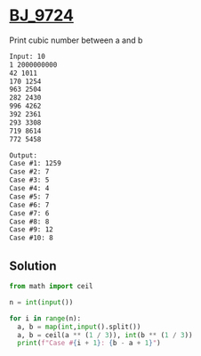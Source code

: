 # [BJ_9724](https://acmicpc.net/problem/9724)

Print cubic number between a and b

```txt
Input: 10
1 2000000000
42 1011
170 1254
963 2504
282 2430
996 4262
392 2361
293 3308
719 8614
772 5458

Output:
Case #1: 1259
Case #2: 7
Case #3: 5
Case #4: 4
Case #5: 7
Case #6: 7
Case #7: 6
Case #8: 8
Case #9: 12
Case #10: 8
```

## Solution

```py
from math import ceil

n = int(input())

for i in range(n):
  a, b = map(int,input().split())
  a, b = ceil(a ** (1 / 3)), int(b ** (1 / 3))
  print(f"Case #{i + 1}: {b - a + 1}")
```
